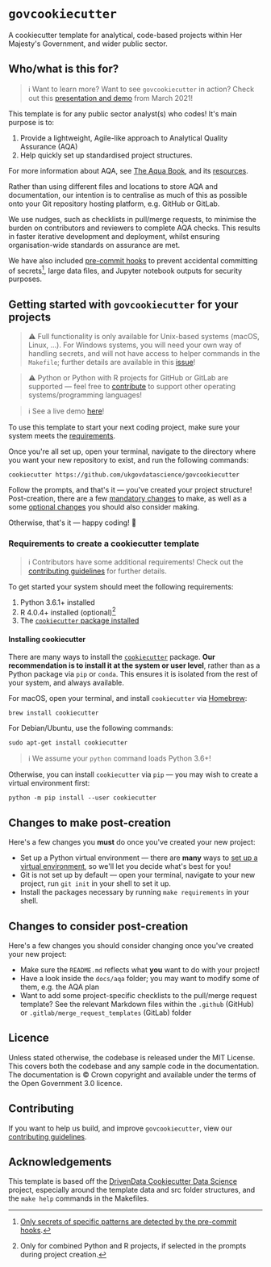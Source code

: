 # `govcookiecutter`

A cookiecutter template for analytical, code-based projects within Her Majesty's
Government, and wider public sector.

## Who/what is this for?

> ℹ️ Want to learn more? Want to see `govcookiecutter` in action? Check out this
> [presentation and demo][youtube] from March 2021!

This template is for any public sector analyst(s) who codes! It's main purpose is to:

1. Provide a lightweight, Agile-like approach to Analytical Quality Assurance (AQA)
2. Help quickly set up standardised project structures.

For more information about AQA, see [The Aqua Book][aqua-book], and its
[resources][aqua-book-resources].

Rather than using different files and locations to store AQA and documentation, our
intention is to centralise as much of this as possible onto your Git repository hosting
platform, e.g. GitHub or GitLab.

We use nudges, such as checklists in pull/merge requests, to minimise the burden on
contributors and reviewers to complete AQA checks. This results in faster iterative
development and deployment, whilst ensuring organisation-wide standards on assurance
are met.

We have also included [pre-commit hooks][pre-commit] to prevent accidental committing
of secrets[^1], large data files, and Jupyter notebook outputs
for security purposes.

[^1]: [Only secrets of specific patterns are detected by the pre-commit
hooks][docs-pre-commit-hooks-secrets-definition].

## Getting started with `govcookiecutter` for your projects

> ⚠️ Full functionality is only available for Unix-based systems (macOS, Linux, ...).
> For Windows systems, you will need your own way of handling secrets, and will not
> have access to helper commands in the `Makefile`; further details are available in
> this [issue][issue-windows-os]!

> ⚠️ Python or Python with R projects for GitHub or GitLab are supported — feel free to
> [contribute](#contributing) to support other operating systems/programming languages!

> ℹ️ See a live demo [here][youtube-creation]!

To use this template to start your next coding project, make sure your system meets the
[requirements](#requirements-to-create-a-cookiecutter-template).

Once you're all set up, open your terminal, navigate to the directory where you want
your new repository to exist, and run the following commands:

```shell
cookiecutter https://github.com/ukgovdatascience/govcookiecutter
```

Follow the prompts, and that's it — you've created your project structure!
Post-creation, there are a few [mandatory changes](#changes-to-make-post-creation) to
make, as well as a some [optional changes](#changes-to-consider-post-creation) you
should also consider making.

Otherwise, that's it — happy coding! 🎉

### Requirements to create a cookiecutter template

> ℹ️ Contributors have some additional requirements! Check out the
> [contributing guidelines][contributing] for further details.

To get started your system should meet the following requirements:

1. Python 3.6.1+ installed
2. R 4.0.4+ installed (optional)[^2]
3. The [`cookiecutter` package installed](#installing-cookiecutter)

[^2]: Only for combined Python and R projects, if selected in the prompts during
project creation.

#### Installing cookiecutter

There are many ways to install the [`cookiecutter`][cookiecutter] package. **Our
recommendation is to install it at the system or user level**, rather than as a Python
package via `pip` or `conda`. This ensures it is isolated from the rest of your system,
and always available.

For macOS, open your terminal, and install `cookiecutter` via [Homebrew][homebrew]:

```shell
brew install cookiecutter
```

For Debian/Ubuntu, use the following commands:

```shell
sudo apt-get install cookiecutter
```

> ℹ️ We assume your `python` command loads Python 3.6+!

Otherwise, you can install `cookiecutter` via `pip` — you may wish to create a virtual
environment first:

```shell
python -m pip install --user cookiecutter
```

## Changes to make post-creation

Here's a few changes you **must** do once you've created your new project:

- Set up a Python virtual environment — there are **many** ways to [set up a virtual
  environment][pluralsight], so we'll let you decide what's best for you!
- Git is not set up by default — open your terminal, navigate to your new project, run
  `git init` in your shell to set it up.
- Install the packages necessary by running `make requirements` in your shell.

## Changes to consider post-creation

Here's a few changes you should consider changing once you've created your new project:

- Make sure the `README.md` reflects what **you** want to do with your project!
- Have a look inside the `docs/aqa` folder; you may want to modify some of them, e.g.
  the AQA plan
- Want to add some project-specific checklists to the pull/merge request template? See
  the relevant Markdown files within the `.github` (GitHub) or
  `.gitlab/merge_request_templates` (GitLab) folder

## Licence

Unless stated otherwise, the codebase is released under the MIT License. This covers
both the codebase and any sample code in the documentation. The documentation is ©
Crown copyright and available under the terms of the Open Government 3.0 licence.

## Contributing

If you want to help us build, and improve `govcookiecutter`, view our [contributing
guidelines][contributing].

## Acknowledgements

This template is based off the [DrivenData Cookiecutter Data Science][drivendata]
project, especially around the template data and src folder structures, and the
`make help` commands in the Makefiles.

[aqua-book]: https://www.gov.uk/government/publications/the-aqua-book-guidance-on-producing-quality-analysis-for-government
[aqua-book-resources]: https://www.gov.uk/government/collections/aqua-book-resources
[docs-pre-commit-hooks-secrets-definition]: ./%7B%7B%20cookiecutter.repo_name%20%7D%7D/docs/contributor_guide/pre_commit_hooks.md#definition-of-a-secret-according-to-detect-secrets
[contributing]: ./CONTRIBUTING.md
[cookiecutter]: https://github.com/cookiecutter/cookiecutter
[drivendata]: http://drivendata.github.io/cookiecutter-data-science/
[homebrew]: https://brew.sh/
[issue-windows-os]: https://github.com/ukgovdatascience/govcookiecutter/issues/20
[pluralsight]: https://www.pluralsight.com/tech-blog/managing-python-environments/
[pre-commit]: https://pre-commit.com/
[youtube]: https://www.youtube.com/watch?v=N7_d3k3uQ_M
[youtube-creation]: https://youtu.be/N7_d3k3uQ_M?t=907
